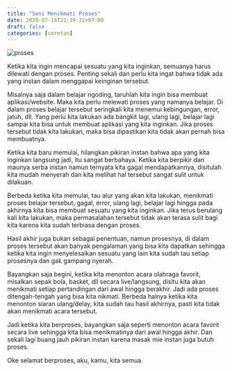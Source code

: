 ```yaml
---
title: "Seni Menikmati Proses"
date: 2020-07-16T22:39:22+07:00
draft: false
categories: [coretan]
---
```


![proses](/uploads/proses.jpg)

Ketika kita ingin mencapai sesuatu yang kita inginkan, semuanya harus dilewati dengan proses. Penting sekali dan perlu kita ingat bahwa tidak ada yang instan dalam menggapai keinginan tersebut.

Misalnya saja dalam belajar ngoding, taruhlah kita ingin bisa membuat aplikasi/website. Maka kita perlu melewati proses yang namanya belajar. Di dalam proses belajar tersebut seringkali kita menemui kebingungan, error, jatuh, dll. Yang perlu kita lakukan ada bangkit lagi, ulang lagi, belajar lagi sampai kita bisa untuk membuat aplikasi yang kita inginkan. Jika proses tersebut tidak kita lakukan, maka bisa dipastikan kita tidak akan pernah bisa membuatnya.

Ketika kita baru memulai, hilangkan pikiran instan bahwa apa yang kita inginkan langsung jadi, itu sangat berbahaya. Ketika kita berpikir dan maunya serba instan namun ternyata kita gagal mendapatkannya, disitulah kita mudah menyerah dan kita melihat hal tersebut sangat sulit untuk dilakuan.

Berbeda ketika kita memulai, tau alur yang akan kita lakukan, menikmati proses belajar tersebut, gagal, error, ulang lagi, belajar lagi hingga pada akhirnya kita bisa membuat sesuatu yang kita inginkan. Jika terus berulang kali kita lakukan, maka permasalahan tersebut tidak akan terasa sulit bagi kita karena kita sudah terbiasa dengan proses. 

Hasil akhir juga bukan sebagai penentuan, namun prosesnya, di dalam proses tersebut akan banyak pengalaman yang bisa kita dapatkan sehingga ketika kita ingin menyelesaikan sesuatu yang lain kita sudah tau setiap prosesnya dan gak gampang nyerah.

Bayangkan saja begini, ketika kita menonton acara olahraga favorit, misalkan sepak bola, basket, dll secara live/langsung, disitu kita akan menikmati setiap pertandingan dari awal hingga berakhir. Jadi ada proses ditengah-tengah yang bisa kita nikmati. Berbeda halnya ketika kita menonton siaran ulang/delay, kita sudah tau hasil akhirnya, pasti kita tidak akan menikmati acara tersebut.

Jadi ketika kita berproses, bayangkan saja seperti menonton acara favorit secara live sehingga kita bisa menikmatinya dari awal hingga akhir. Dan sekali lagi buang jauh pikiran instan karena masak mie instan juga butuh proses.

Oke selamat berproses, aku, kamu, kita semua.